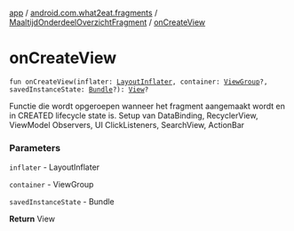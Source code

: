 [app](../../index.md) / [android.com.what2eat.fragments](../index.md) / [MaaltijdOnderdeelOverzichtFragment](index.md) / [onCreateView](./on-create-view.md)

# onCreateView

`fun onCreateView(inflater: `[`LayoutInflater`](https://developer.android.com/reference/android/view/LayoutInflater.html)`, container: `[`ViewGroup`](https://developer.android.com/reference/android/view/ViewGroup.html)`?, savedInstanceState: `[`Bundle`](https://developer.android.com/reference/android/os/Bundle.html)`?): `[`View`](https://developer.android.com/reference/android/view/View.html)`?`

Functie die wordt opgeroepen wanneer het fragment aangemaakt wordt en in CREATED lifecycle state is.
Setup van DataBinding, RecyclerView, ViewModel Observers, UI ClickListeners, SearchView, ActionBar

### Parameters

`inflater` - LayoutInflater

`container` - ViewGroup

`savedInstanceState` - Bundle

**Return**
View

